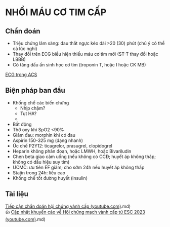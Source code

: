 # NHỒI MÁU CƠ TIM CẤP  
  
## Chẩn đoán  
- Triệu chứng lâm sàng: đau thắt ngực kéo dài >20 (30) phút (chú ý có thể cả lúc nghỉ)  
- Thay đổi trên ECG biểu hiện thiếu máu cơ tim mới (ST-T thay đổi hoặc LBBB)  
- Có tăng dấu ấn sinh học cơ tim (troponin T, hoặc I hoặc CK MB)  
  
[ECG trong ACS](./ECG%20trong%20ACS.md)  
  
## Biện pháp ban đầu  
- Khống chế các biến chứng  
	- Nhịp chậm?  
	- Tụt HA?  
	-   
- Bất động  
- Thở oxy khi SpO2 <90%  
- Giảm đau: morphin khi có đau  
- Aspirin 150-325 mg (dạng nhanh)  
- Ức chế P2Y12: ticagrelor, prasugrel, clopidogrel  
- Heparin không phân đoạn, hoặc LMWH, hoặc Bivariludin  
- Chẹn beta giao cảm uống (nếu không có CCĐ; huyết áp không tháp; không có dấu hiệu suy tim)  
- ƯCMC: ưu tiên EF giảm; cho sớm 24h nếu huyết áp không thấp  
- Statin trong 24h: liều cao  
- Khống chế tốt đường huyết (insulin)  
  
  
  
  
  
  
  
  
  
## Tài liệu  
[Tiếp cận chẩn đoán hội chứng vành cấp (youtube.com)](youtube.com).md)  
👍 [Cập nhật khuyến cáo về Hội chứng mạch vành cấp từ ESC 2023 (youtube.com)](youtube.com).md)